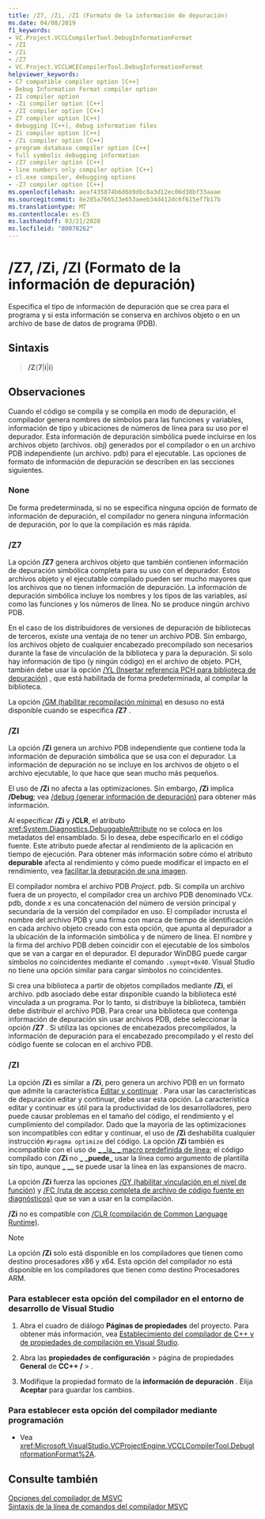 ```yaml
---
title: /Z7, /Zi, /ZI (Formato de la información de depuración)
ms.date: 04/08/2019
f1_keywords:
- VC.Project.VCCLCompilerTool.DebugInformationFormat
- /ZI
- /Zi
- /Z7
- VC.Project.VCCLWCECompilerTool.DebugInformationFormat
helpviewer_keywords:
- C7 compatible compiler option [C++]
- Debug Information Format compiler option
- ZI compiler option
- -Zi compiler option [C++]
- /ZI compiler option [C++]
- Z7 compiler option [C++]
- debugging [C++], debug information files
- Zi compiler option [C++]
- /Zi compiler option [C++]
- program database compiler option [C++]
- full symbolic debugging information
- /Z7 compiler option [C++]
- line numbers only compiler option [C++]
- cl.exe compiler, debugging options
- -Z7 compiler option [C++]
ms.openlocfilehash: aeaf435874b6d6b9dbc8a3d12ec06d38bf33aaae
ms.sourcegitcommit: 8e285a766523e653aeeb34d412dc6f615ef7b17b
ms.translationtype: MT
ms.contentlocale: es-ES
ms.lasthandoff: 03/21/2020
ms.locfileid: "80078262"
---
```

# <a name="z7-zi-zi-debug-information-format"></a>/Z7, /Zi, /ZI (Formato de la información de depuración)

Especifica el tipo de información de depuración que se crea para el programa y si esta información se conserva en archivos objeto o en un archivo de base de datos de programa (PDB).

## <a name="syntax"></a>Sintaxis

> **/Z**{**7**|**i**|**i**}

## <a name="remarks"></a>Observaciones

Cuando el código se compila y se compila en modo de depuración, el compilador genera nombres de símbolos para las funciones y variables, información de tipo y ubicaciones de números de línea para su uso por el depurador. Esta información de depuración simbólica puede incluirse en los archivos objeto (archivos. obj) generados por el compilador o en un archivo PDB independiente (un archivo. pdb) para el ejecutable.  Las opciones de formato de información de depuración se describen en las secciones siguientes.

### <a name="none"></a>None

De forma predeterminada, si no se especifica ninguna opción de formato de información de depuración, el compilador no genera ninguna información de depuración, por lo que la compilación es más rápida.

### <a name="z7"></a>/Z7

La opción **/Z7** genera archivos objeto que también contienen información de depuración simbólica completa para su uso con el depurador. Estos archivos objeto y el ejecutable compilado pueden ser mucho mayores que los archivos que no tienen información de depuración. La información de depuración simbólica incluye los nombres y los tipos de las variables, así como las funciones y los números de línea. No se produce ningún archivo PDB.

En el caso de los distribuidores de versiones de depuración de bibliotecas de terceros, existe una ventaja de no tener un archivo PDB. Sin embargo, los archivos objeto de cualquier encabezado precompilado son necesarios durante la fase de vinculación de la biblioteca y para la depuración. Si solo hay información de tipo (y ningún código) en el archivo de objeto. PCH, también debe usar la opción [/YL (Insertar referencia PCH para biblioteca de depuración)](yl-inject-pch-reference-for-debug-library.md) , que está habilitada de forma predeterminada, al compilar la biblioteca.

La opción [/GM (habilitar recompilación mínima)](gm-enable-minimal-rebuild.md) en desuso no está disponible cuando se especifica **/Z7** .

### <a name="zi"></a>/ZI

La opción **/Zi** genera un archivo PDB independiente que contiene toda la información de depuración simbólica que se usa con el depurador. La información de depuración no se incluye en los archivos de objeto o el archivo ejecutable, lo que hace que sean mucho más pequeños.

El uso de **/Zi** no afecta a las optimizaciones. Sin embargo, **/Zi** implica **/Debug**; vea [/debug (generar información de depuración)](debug-generate-debug-info.md) para obtener más información.

Al especificar **/Zi** y **/CLR**, el atributo <xref:System.Diagnostics.DebuggableAttribute> no se coloca en los metadatos del ensamblado. Si lo desea, debe especificarlo en el código fuente. Este atributo puede afectar al rendimiento de la aplicación en tiempo de ejecución. Para obtener más información sobre cómo el atributo **depurable** afecta al rendimiento y cómo puede modificar el impacto en el rendimiento, vea [facilitar la depuración de una imagen](/dotnet/framework/debug-trace-profile/making-an-image-easier-to-debug).

El compilador nombra el archivo PDB *Project*. pdb. Si compila un archivo fuera de un proyecto, el compilador crea un archivo PDB denominado VC*x*. pdb, donde *x* es una concatenación del número de versión principal y secundaria de la versión del compilador en uso. El compilador incrusta el nombre del archivo PDB y una firma con marca de tiempo de identificación en cada archivo objeto creado con esta opción, que apunta al depurador a la ubicación de la información simbólica y de número de línea. El nombre y la firma del archivo PDB deben coincidir con el ejecutable de los símbolos que se van a cargar en el depurador. El depurador WinDBG puede cargar símbolos no coincidentes mediante el comando `.symopt+0x40`. Visual Studio no tiene una opción similar para cargar símbolos no coincidentes.

Si crea una biblioteca a partir de objetos compilados mediante **/Zi**, el archivo. pdb asociado debe estar disponible cuando la biblioteca esté vinculada a un programa. Por lo tanto, si distribuye la biblioteca, también debe distribuir el archivo PDB. Para crear una biblioteca que contenga información de depuración sin usar archivos PDB, debe seleccionar la opción **/Z7** . Si utiliza las opciones de encabezados precompilados, la información de depuración para el encabezado precompilado y el resto del código fuente se colocan en el archivo PDB.

### <a name="zi"></a>/ZI

La opción **/Zi** es similar a **/Zi**, pero genera un archivo PDB en un formato que admite la característica [Editar y continuar](/visualstudio/debugger/edit-and-continue-visual-cpp) . Para usar las características de depuración editar y continuar, debe usar esta opción. La característica editar y continuar es útil para la productividad de los desarrolladores, pero puede causar problemas en el tamaño del código, el rendimiento y el cumplimiento del compilador. Dado que la mayoría de las optimizaciones son incompatibles con editar y continuar, el uso de **/Zi** deshabilita cualquier instrucción `#pragma optimize` del código. La opción **/Zi** también es incompatible con el uso de [ &#95; &#95;la&#95; &#95; macro predefinida de línea](../../preprocessor/predefined-macros.md); el código compilado con **/Zi** no **&#95; &#95;puede&#95;** usar la línea como argumento de plantilla sin tipo, aunque **&#95; &#95;&#95;** se puede usar la línea en las expansiones de macro.

La opción **/Zi** fuerza las opciones [/GY (habilitar vinculación en el nivel de función)](gy-enable-function-level-linking.md) y [/FC (ruta de acceso completa de archivo de código fuente en diagnósticos)](fc-full-path-of-source-code-file-in-diagnostics.md) que se van a usar en la compilación.

**/Zi** no es compatible con [/CLR (compilación de Common Language Runtime)](clr-common-language-runtime-compilation.md).

> [!NOTE]
> La opción **/Zi** solo está disponible en los compiladores que tienen como destino procesadores x86 y x64. Esta opción del compilador no está disponible en los compiladores que tienen como destino Procesadores ARM.

### <a name="to-set-this-compiler-option-in-the-visual-studio-development-environment"></a>Para establecer esta opción del compilador en el entorno de desarrollo de Visual Studio

1. Abra el cuadro de diálogo **Páginas de propiedades** del proyecto. Para obtener más información, vea [Establecimiento del compilador de C++ y de propiedades de compilación en Visual Studio](../working-with-project-properties.md).

1. Abra las **propiedades de configuración** > página de propiedades **General** de **CC++ /**  > .

1. Modifique la propiedad formato de la **información de depuración** . Elija **Aceptar** para guardar los cambios.

### <a name="to-set-this-compiler-option-programmatically"></a>Para establecer esta opción del compilador mediante programación

- Vea <xref:Microsoft.VisualStudio.VCProjectEngine.VCCLCompilerTool.DebugInformationFormat%2A>.

## <a name="see-also"></a>Consulte también

[Opciones del compilador de MSVC](compiler-options.md)<br/>
[Sintaxis de la línea de comandos del compilador MSVC](compiler-command-line-syntax.md)
